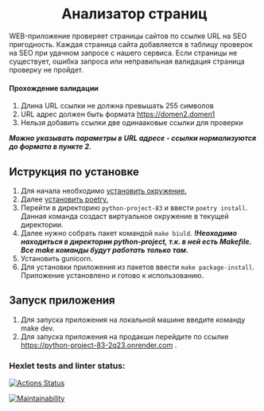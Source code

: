 <div align="center">
  <h1>Анализатор страниц</h1>
</div>

WEB-приложение проверяет страницы сайтов по ссылке URL на SEO пригодность. Каждая страница сайта добавляется в таблицу проверок на SEO при удачном запросе с нашего сервиса.
Если страницы не существует, ошибка запроса или неправильная валидация страница проверку не пройдет.


#### Прохождение валидации

1. Длина URL ссылки не должна превышать 255 символов
2. URL адрес должен быть формата https://domen2.domen1
3. Нельзя добавить ссылки две одинааковые ссылки для проверки

***Можно указывать параметры в URL адресе - ссылки нормализуются до формата в пункте 2.***


## Иструкция по установке

1. Для начала необходимо [установить окружение.](https://ru.hexlet.io/courses/python-setup-environment/lessons/venv/theory_unit)
2. Далее [установить poetry.](https://python-poetry.org/docs/#installing-with-pipx)
3. Перейти в директорию `python-project-83` и ввести `poetry install`. Данная команда создаст виртуальное окружение в текущей директории.
4. Далее нужно собрать пакет командой `make biuld`. ***!Неоходимо находиться в директории python-project, т.к. в ней есть Makefile. Все make команды будут работать только там.***
6. Установить gunicorn.
7. Для установки приложения из пакетов ввести `make package-install`. Приложение установлено и готово к использованию.


## Запуск приложения

1. Для запуска приложения на локальной машине введите команду make dev.
2. Для запуска приложения на продакшн перейдите по ссылке https://python-project-83-2q23.onrender.com .


### Hexlet tests and linter status:
[![Actions Status](https://github.com/nic11371/python-project-83/actions/workflows/hexlet-check.yml/badge.svg)](https://github.com/nic11371/python-project-83/actions)

[![Maintainability](https://api.codeclimate.com/v1/badges/561f99c96f7cea662dd4/maintainability)](https://codeclimate.com/github/nic11371/python-project-83/maintainability)
